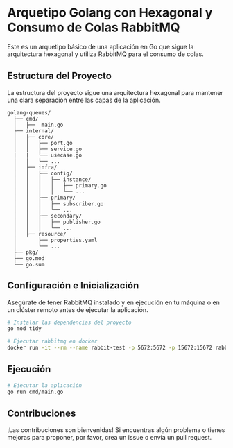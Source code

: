# Arquetipo Golang con Hexagonal y Consumo de Colas RabbitMQ

Este es un arquetipo básico de una aplicación en Go que sigue la arquitectura hexagonal y utiliza RabbitMQ para el consumo de colas.

## Estructura del Proyecto

La estructura del proyecto sigue una arquitectura hexagonal para mantener una clara separación entre las capas de la aplicación.

```plaintext
golang-queues/
  ├── cmd/
  │   ├──  main.go
  ├── internal/
  │   ├── core/
  │   │   ├── port.go
  │   │   ├── service.go
  |   |   └── usecase.go
  │   │   └── ...
  │   ├── infra/
  │   │   ├── config/
  │   │   │   ├── instance/
  │   │   │   │   ├── primary.go
  │   │   │   │   └── ...
  │   │   ├── primary/
  │   │   │   ├── subscriber.go
  │   │   │   └── ...
  │   │   ├── secondary/
  │   │   │   ├── publisher.go
  │   │   │   └── ...
  │   ├── resource/
  │       ├── properties.yaml
  │       └── ...
  ├── pkg/
  ├── go.mod
  └── go.sum
```

## Configuración e Inicialización

Asegúrate de tener RabbitMQ instalado y en ejecución en tu máquina o en un clúster remoto antes de ejecutar la aplicación.

```bash
# Instalar las dependencias del proyecto
go mod tidy

# Ejecutar rabbitmq en docker
docker run -it --rm --name rabbit-test -p 5672:5672 -p 15672:15672 rabbitmq:3.12-management -e RABBITMQ_DEFAULT_USER=admin -e RABBITMQ_DEFAULT_PASS=admin
```

## Ejecución

```bash
# Ejecutar la aplicación
go run cmd/main.go
```

## Contribuciones

¡Las contribuciones son bienvenidas! Si encuentras algún problema o tienes mejoras para proponer, por favor, crea un issue o envía un pull request.